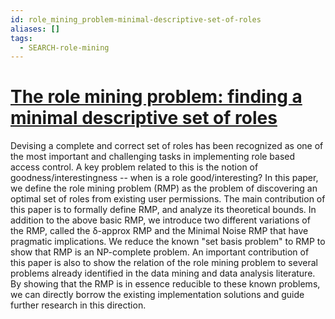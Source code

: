 ```yaml
---
id: role_mining_problem-minimal-descriptive-set-of-roles
aliases: []
tags:
  - SEARCH-role-mining
---
```


# [The role mining problem: finding a minimal descriptive set of roles](https://dl.acm.org/doi/abs/10.1145/1266840.1266870?casa_token=pWemijnv9jsAAAAA:wQ5trVgAIoZOiZLzfJJwqRlHavMwvfVjkH5GUWf4OOBsx5uJ3Rbem7rngZ4DotdlQuYA0XIXYc-U4g)

Devising a complete and correct set of roles has been recognized as one of the most important and challenging tasks in implementing role based access control. A key problem related to this is the notion of goodness/interestingness -- when is a role good/interesting? In this paper, we define the role mining problem (RMP) as the problem of discovering an optimal set of roles from existing user permissions. The main contribution of this paper is to formally define RMP, and analyze its theoretical bounds. In addition to the above basic RMP, we introduce two different variations of the RMP, called the δ-approx RMP and the Minimal Noise RMP that have pragmatic implications. We reduce the known "set basis problem" to RMP to show that RMP is an NP-complete problem. An important contribution of this paper is also to show the relation of the role mining problem to several problems already identified in the data mining and data analysis literature. By showing that the RMP is in essence reducible to these known problems, we can directly borrow the existing implementation solutions and guide further research in this direction.
